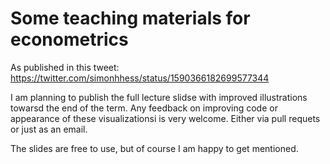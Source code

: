 # Some teaching materials for econometrics

As published in this tweet: https://twitter.com/simonhhess/status/1590366182699577344

I am planning to publish the full lecture slidse with improved illustrations towarsd the end of the term. Any feedback on improving code or appearance of these visualizationsi is very welcome. Either via pull requets or just as an email.

The slides are free to use, but of course I am happy to get mentioned.
